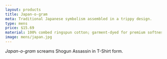 ```yaml
---
layout: products
title: Japan-o-gram
meta: Traditional Japanese symbolism assembled in a trippy design.
type: mens
price: $15.69
material: 100% combed ringspun cotton; garment-dyed for premium softness and minimal shrinkage.
image: mens/japan.jpg
---
```


*Japan-o-gram* screams Shogun Assassin in T-Shirt form.
